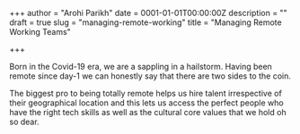 +++
author = "Arohi Parikh"
date = 0001-01-01T00:00:00Z
description = ""
draft = true
slug = "managing-remote-working"
title = "Managing Remote Working Teams"

+++


Born in the Covid-19 era, we are a sappling in a hailstorm. Having been remote since day-1 we can honestly say that there are two sides to the coin.

The biggest pro to being totally remote helps us hire talent irrespective of their geographical location and this lets us access the perfect people who have the right tech skills as well as the cultural core values that we hold oh so dear.







